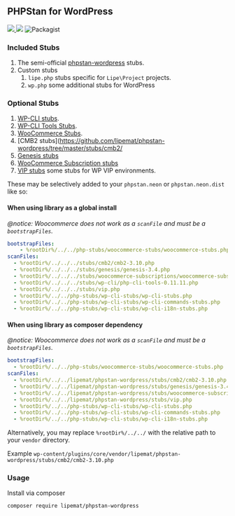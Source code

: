 ## PHPStan for WordPress

<p>
<a href="https://github.com/lipemat/phpstan-wordpress/releases">
<img src="https://img.shields.io/packagist/v/lipemat/phpstan-wordpress.svg?label=version" />
</a>
    <img src="https://img.shields.io/packagist/php-v/lipemat/phpstan-wordpress.svg?color=brown" />
    <img alt="Packagist" src="https://img.shields.io/packagist/l/lipemat/wp-phpcs.svg">
</p>

### Included Stubs
1. The semi-official <a href="https://github.com/szepeviktor/phpstan-wordpress">phpstan-wordpress</a> stubs.
2. Custom stubs
    1. `lipe.php` stubs specific for `Lipe\Project` projects.
    2. `wp.php` some additional stubs for WordPress

### Optional Stubs

1. <a href="https://github.com/php-stubs/wp-cli-stubs">WP-CLI stubs</a>.
2. <a href="https://github.com/lipemat/phpstan-wordpress/tree/master/stubs/wp-cli/php-cli-tools-0.11.11.php">WP-CLI Tools Stubs</a>.
3. <a href="https://github.com/php-stubs/woocommerce-stubs">WooCommerce Stubs</a>.
4. [CMB2 stubs](https://github.com/lipemat/phpstan-wordpress/tree/master/stubs/cmb2/
5. [Genesis stubs](https://github.com/lipemat/phpstan-wordpress/tree/master/stubs/genesis/)
6. [WooCommerce Subscription stubs](https://github.com/lipemat/phpstan-wordpress/tree/master/stubs/woocommerce-subscriptions/)   
7. [VIP stubs](https://github.com/lipemat/phpstan-wordpress/tree/master/stubs/vip.php) some stubs for WP VIP environments. 

These may be selectively added to your `phpstan.neon` or `phpstan.neon.dist` like so:

#### When using library as a global install

*@notice: Woocommerce does not work as a `scanFile` and must be a `bootstrapFiles`.*

```yml
bootstrapFiles:
    - %rootDir%/../../php-stubs/woocommerce-stubs/woocommerce-stubs.php
scanFiles:
  - %rootDir%/../../../stubs/cmb2/cmb2-3.10.php
  - %rootDir%/../../../stubs/genesis/genesis-3.4.php
  - %rootDir%/../../../stubs/woocommerce-subscriptions/woocommerce-subscriptions-4.7.php
  - %rootDir%/../../../stubs/wp-cli/php-cli-tools-0.11.11.php
  - %rootDir%/../../../stubs/vip.php
  - %rootDir%/../../php-stubs/wp-cli-stubs/wp-cli-stubs.php
  - %rootDir%/../../php-stubs/wp-cli-stubs/wp-cli-commands-stubs.php
  - %rootDir%/../../php-stubs/wp-cli-stubs/wp-cli-i18n-stubs.php
```

#### When using library as composer dependency

*@notice: Woocommerce does not work as a `scanFile` and must be a `bootstrapFiles`.*

```yml
bootstrapFiles:
  - %rootDir%/../../php-stubs/woocommerce-stubs/woocommerce-stubs.php
scanFiles:
  - %rootDir%/../../lipemat/phpstan-wordpress/stubs/cmb2/cmb2-3.10.php
  - %rootDir%/../../lipemat/phpstan-wordpress/stubs/genesis/genesis-3.4.php
  - %rootDir%/../../lipemat/phpstan-wordpress/stubs/woocommerce-subscriptions/woocommerce-subscriptions-4.7.php
  - %rootDir%/../../lipemat/phpstan-wordpress/stubs/vip.php
  - %rootDir%/../../php-stubs/wp-cli-stubs/wp-cli-stubs.php
  - %rootDir%/../../php-stubs/wp-cli-stubs/wp-cli-commands-stubs.php
  - %rootDir%/../../php-stubs/wp-cli-stubs/wp-cli-i18n-stubs.php
```

Alternatively, you may replace `%rootDir%/../../` with the relative path to your `vendor` directory.

Example `wp-content/plugins/core/vendor/lipemat/phpstan-wordpress/stubs/cmb2/cmb2-3.10.php`

### Usage

Install via composer

```bash
composer require lipemat/phpstan-wordpress
```
